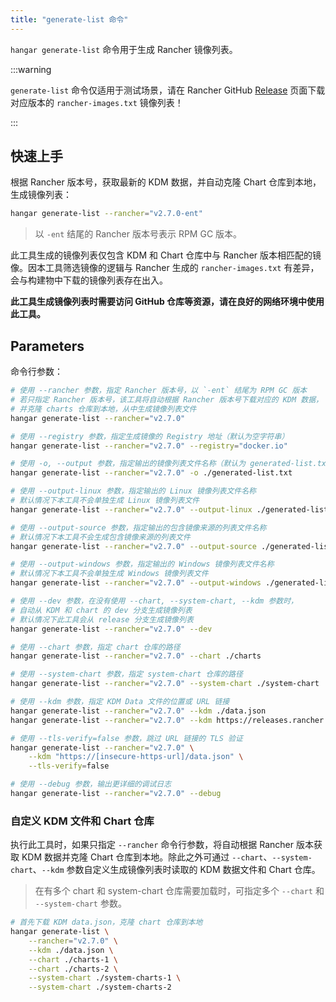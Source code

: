 ```yaml
---
title: "generate-list 命令"
---
```


`hangar generate-list` 命令用于生成 Rancher 镜像列表。

:::warning

`generate-list` 命令仅适用于测试场景，请在 Rancher GitHub [Release](https://github.com/rancher/rancher/releases) 页面下载对应版本的 `rancher-images.txt` 镜像列表！

:::

## 快速上手

根据 Rancher 版本号，获取最新的 KDM 数据，并自动克隆 Chart 仓库到本地，生成镜像列表：

```sh
hangar generate-list --rancher="v2.7.0-ent"
```

> 以 `-ent` 结尾的 Rancher 版本号表示 RPM GC 版本。

此工具生成的镜像列表仅包含 KDM 和 Chart 仓库中与 Rancher 版本相匹配的镜像。因本工具筛选镜像的逻辑与
Rancher 生成的 `rancher-images.txt` 有差异，会与构建物中下载的镜像列表存在出入。

**此工具生成镜像列表时需要访问 GitHub 仓库等资源，请在良好的网络环境中使用此工具。**

## Parameters

命令行参数：

```sh
# 使用 --rancher 参数，指定 Rancher 版本号，以 `-ent` 结尾为 RPM GC 版本
# 若只指定 Rancher 版本号，该工具将自动根据 Rancher 版本号下载对应的 KDM 数据，
# 并克隆 charts 仓库到本地，从中生成镜像列表文件
hangar generate-list --rancher="v2.7.0"

# 使用 --registry 参数，指定生成镜像的 Registry 地址（默认为空字符串）
hangar generate-list --rancher="v2.7.0" --registry="docker.io"

# 使用 -o, --output 参数，指定输出的镜像列表文件名称（默认为 generated-list.txt）
hangar generate-list --rancher="v2.7.0" -o ./generated-list.txt

# 使用 --output-linux 参数，指定输出的 Linux 镜像列表文件名称
# 默认情况下本工具不会单独生成 Linux 镜像列表文件
hangar generate-list --rancher="v2.7.0" --output-linux ./generated-list-linux.txt

# 使用 --output-source 参数，指定输出的包含镜像来源的列表文件名称
# 默认情况下本工具不会生成包含镜像来源的列表文件
hangar generate-list --rancher="v2.7.0" --output-source ./generated-list-source.txt

# 使用 --output-windows 参数，指定输出的 Windows 镜像列表文件名称
# 默认情况下本工具不会单独生成 Windows 镜像列表文件
hangar generate-list --rancher="v2.7.0" --output-windows ./generated-list-windows.txt

# 使用 --dev 参数，在没有使用 --chart, --system-chart, --kdm 参数时，
# 自动从 KDM 和 chart 的 dev 分支生成镜像列表
# 默认情况下此工具会从 release 分支生成镜像列表
hangar generate-list --rancher="v2.7.0" --dev

# 使用 --chart 参数，指定 chart 仓库的路径
hangar generate-list --rancher="v2.7.0" --chart ./charts

# 使用 --system-chart 参数，指定 system-chart 仓库的路径
hangar generate-list --rancher="v2.7.0" --system-chart ./system-chart

# 使用 --kdm 参数，指定 KDM Data 文件的位置或 URL 链接
hangar generate-list --rancher="v2.7.0" --kdm ./data.json
hangar generate-list --rancher="v2.7.0" --kdm https://releases.rancher.com/kontainer-driver-metadata/release-v2.7/data.json

# 使用 --tls-verify=false 参数，跳过 URL 链接的 TLS 验证
hangar generate-list --rancher="v2.7.0" \
    --kdm "https://[insecure-https-url]/data.json" \
    --tls-verify=false

# 使用 --debug 参数，输出更详细的调试日志
hangar generate-list --rancher="v2.7.0" --debug
```

### 自定义 KDM 文件和 Chart 仓库

执行此工具时，如果只指定 `--rancher` 命令行参数，将自动根据 Rancher 版本获取 KDM 数据并克隆 Chart 仓库到本地。除此之外可通过 `--chart`、`--system-chart`、`--kdm` 参数自定义生成镜像列表时读取的 KDM 数据文件和 Chart 仓库。

> 在有多个 chart 和 system-chart 仓库需要加载时，可指定多个 `--chart` 和 `--system-chart` 参数。

```sh
# 首先下载 KDM data.json，克隆 chart 仓库到本地
hangar generate-list \
    --rancher="v2.7.0" \
    --kdm ./data.json \
    --chart ./charts-1 \
    --chart ./charts-2 \
    --system-chart ./system-charts-1 \
    --system-chart ./system-charts-2
```
